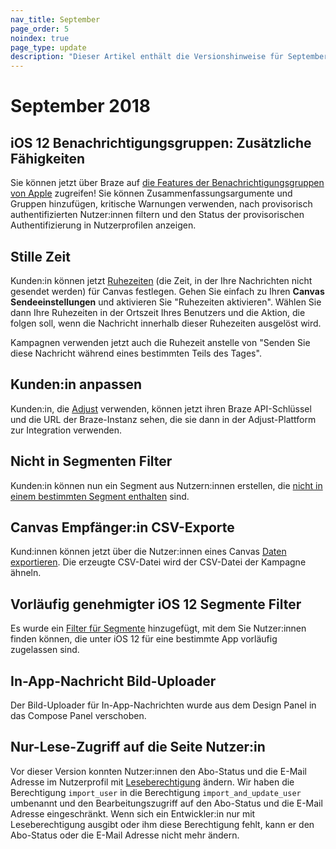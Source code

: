 ```yaml
---
nav_title: September
page_order: 5
noindex: true
page_type: update
description: "Dieser Artikel enthält die Versionshinweise für September 2018."
---
```

# September 2018

## iOS 12 Benachrichtigungsgruppen: Zusätzliche Fähigkeiten

Sie können jetzt über Braze auf [die Features der Benachrichtigungsgruppen von Apple]({{site.baseurl}}/user_guide/message_building_by_channel/push/creating_a_push_message/#notification-groups) zugreifen! Sie können Zusammenfassungsargumente und Gruppen hinzufügen, kritische Warnungen verwenden, nach provisorisch authentifizierten Nutzer:innen filtern und den Status der provisorischen Authentifizierung in Nutzerprofilen anzeigen.

## Stille Zeit

Kunden:in können jetzt [Ruhezeiten]({{site.baseurl}}/user_guide/engagement_tools/canvas/create_a_canvas/create_a_canvas/#step-5-select-your-send-settings) (die Zeit, in der Ihre Nachrichten nicht gesendet werden) für Canvas festlegen. Gehen Sie einfach zu Ihren **Canvas Sendeeinstellungen** und aktivieren Sie "Ruhezeiten aktivieren". Wählen Sie dann Ihre Ruhezeiten in der Ortszeit Ihres Benutzers und die Aktion, die folgen soll, wenn die Nachricht innerhalb dieser Ruhezeiten ausgelöst wird.

Kampagnen verwenden jetzt auch die Ruhezeit anstelle von "Senden Sie diese Nachricht während eines bestimmten Teils des Tages".

## Kunden:in anpassen

Kunden:in, die [Adjust]({{site.baseurl}}/partners/message_orchestration/attribution/adjust/) verwenden, können jetzt ihren Braze API-Schlüssel und die URL der Braze-Instanz sehen, die sie dann in der Adjust-Plattform zur Integration verwenden.

## Nicht in Segmenten Filter

Kunden:in können nun ein Segment aus Nutzern:innen erstellen, die [nicht in einem bestimmten Segment enthalten]({{site.baseurl}}/user_guide/engagement_tools/segments/segmentation_filters/#retargeting) sind.

## Canvas Empfänger:in CSV-Exporte

Kund:innen können jetzt über die Nutzer:innen eines Canvas [Daten exportieren]({{site.baseurl}}/user_guide/data/export_braze_data/export_canvas_data/). Die erzeugte CSV-Datei wird der CSV-Datei der Kampagne ähneln.

## Vorläufig genehmigter iOS 12 Segmente Filter

Es wurde ein [Filter für Segmente]({{site.baseurl}}/user_guide/engagement_tools/segments/segmentation_filters/#other) hinzugefügt, mit dem Sie Nutzer:innen finden können, die unter iOS 12 für eine bestimmte App vorläufig zugelassen sind.

## In-App-Nachricht Bild-Uploader

Der Bild-Uploader für In-App-Nachrichten wurde aus dem Design Panel in das Compose Panel verschoben.

## Nur-Lese-Zugriff auf die Seite Nutzer:in

Vor dieser Version konnten Nutzer:innen den Abo-Status und die E-Mail Adresse im Nutzerprofil mit [Leseberechtigung]({{site.baseurl}}/user_guide/administrative/manage_your_braze_users/user_permissions/#available-limited-and-team-role-permissions) ändern. Wir haben die Berechtigung `import_user` in die Berechtigung `import_and_update_user` umbenannt und den Bearbeitungszugriff auf den Abo-Status und die E-Mail Adresse eingeschränkt. Wenn sich ein Entwickler:in nur mit Leseberechtigung ausgibt oder ihm diese Berechtigung fehlt, kann er den Abo-Status oder die E-Mail Adresse nicht mehr ändern.
